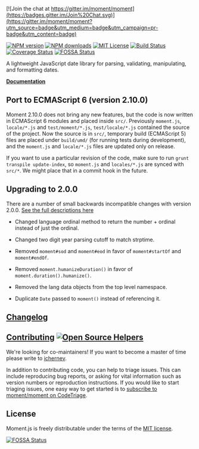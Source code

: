 [![Join the chat at https://gitter.im/moment/moment](https://badges.gitter.im/Join%20Chat.svg)](https://gitter.im/moment/moment?utm_source=badge&utm_medium=badge&utm_campaign=pr-badge&utm_content=badge)

[![NPM version][npm-version-image]][npm-url] [![NPM downloads][npm-downloads-image]][downloads-url] [![MIT License][license-image]][license-url] [![Build Status][travis-image]][travis-url]
[![Coverage Status](https://coveralls.io/repos/moment/moment/badge.svg?branch=develop)](https://coveralls.io/r/moment/moment?branch=develop)
[![FOSSA Status](https://app.fossa.io/api/projects/git%2Bhttps%3A%2F%2Fgithub.com%2Fmoment%2Fmoment.svg?type=shield)](https://app.fossa.io/projects/git%2Bhttps%3A%2F%2Fgithub.com%2Fmoment%2Fmoment?ref=badge_shield)

A lightweight JavaScript date library for parsing, validating, manipulating, and formatting dates.

**[Documentation](http://momentjs.com/docs/)**

## Port to ECMAScript 6 (version 2.10.0)

Moment 2.10.0 does not bring any new features, but the code is now written in
ECMAScript 6 modules and placed inside `src/`. Previously `moment.js`, `locale/*.js` and
`test/moment/*.js`, `test/locale/*.js` contained the source of the project. Now
the source is in `src/`, temporary build (ECMAScript 5) files are placed under
`build/umd/` (for running tests during development), and the `moment.js` and
`locale/*.js` files are updated only on release.

If you want to use a particular revision of the code, make sure to run
`grunt transpile update-index`, so `moment.js` and `locales/*.js` are synced
with `src/*`. We might place that in a commit hook in the future.

## Upgrading to 2.0.0

There are a number of small backwards incompatible changes with version
2.0.0. [See the full descriptions here](https://gist.github.com/timrwood/e72f2eef320ed9e37c51#backwards-incompatible-changes)

* Changed language ordinal method to return the number + ordinal instead of just the ordinal.

* Changed two digit year parsing cutoff to match strptime.

* Removed `moment#sod` and `moment#eod` in favor of `moment#startOf` and `moment#endOf`.

* Removed `moment.humanizeDuration()` in favor of `moment.duration().humanize()`.

* Removed the lang data objects from the top level namespace.

* Duplicate `Date` passed to `moment()` instead of referencing it.

## [Changelog](https://github.com/moment/moment/blob/develop/CHANGELOG.md)

## [Contributing](https://github.com/moment/moment/blob/develop/CONTRIBUTING.md) [![Open Source Helpers](https://www.codetriage.com/moment/moment/badges/users.svg)](https://www.codetriage.com/moment/moment)

We're looking for co-maintainers! If you want to become a master of time please
write to [ichernev](https://github.com/ichernev).

In addition to contributing code, you can help to triage issues. This can include reproducing bug reports, or asking for
vital information such as version numbers or reproduction instructions. If you would like to start triaging issues, one
easy way to get started is to [subscribe to moment/moment on CodeTriage](https://www.codetriage.com/moment/moment).

## License

Moment.js is freely distributable under the terms of
the [MIT license](https://github.com/moment/moment/blob/develop/LICENSE).

[![FOSSA Status](https://app.fossa.io/api/projects/git%2Bhttps%3A%2F%2Fgithub.com%2Fmoment%2Fmoment.svg?type=large)](https://app.fossa.io/projects/git%2Bhttps%3A%2F%2Fgithub.com%2Fmoment%2Fmoment?ref=badge_large)

[license-image]: http://img.shields.io/badge/license-MIT-blue.svg?style=flat

[license-url]: LICENSE

[npm-url]: https://npmjs.org/package/moment

[npm-version-image]: http://img.shields.io/npm/v/moment.svg?style=flat

[npm-downloads-image]: http://img.shields.io/npm/dm/moment.svg?style=flat

[downloads-url]: https://npmcharts.com/compare/moment?minimal=true

[travis-url]: http://travis-ci.org/moment/moment

[travis-image]: http://img.shields.io/travis/moment/moment/develop.svg?style=flat

